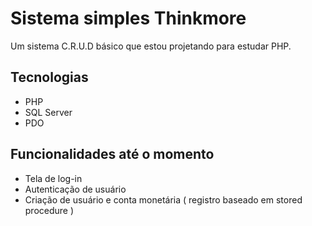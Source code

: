 # Sistema simples Thinkmore

Um sistema C.R.U.D básico que estou projetando para estudar PHP.

## Tecnologias
- PHP
- SQL Server
- PDO

## Funcionalidades até o momento
- Tela de log-in
- Autenticação de usuário
- Criação de usuário e conta monetária ( registro baseado em stored procedure )
